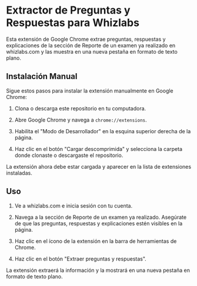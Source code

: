 # Extractor de Preguntas y Respuestas para Whizlabs

Esta extensión de Google Chrome extrae preguntas, respuestas y explicaciones de la sección de Reporte de un examen ya realizado en whizlabs.com y las muestra en una nueva pestaña en formato de texto plano.

## Instalación Manual

Sigue estos pasos para instalar la extensión manualmente en Google Chrome:

1. Clona o descarga este repositorio en tu computadora.

2. Abre Google Chrome y navega a `chrome://extensions`.

3. Habilita el "Modo de Desarrollador" en la esquina superior derecha de la página.

4. Haz clic en el botón "Cargar descomprimida" y selecciona la carpeta donde clonaste o descargaste el repositorio.

La extensión ahora debe estar cargada y aparecer en la lista de extensiones instaladas.

## Uso

1. Ve a whizlabs.com e inicia sesión con tu cuenta.

2. Navega a la sección de Reporte de un examen ya realizado. Asegúrate de que las preguntas, respuestas y explicaciones estén visibles en la página.

3. Haz clic en el ícono de la extensión en la barra de herramientas de Chrome.

4. Haz clic en el botón "Extraer preguntas y respuestas".

La extensión extraerá la información y la mostrará en una nueva pestaña en formato de texto plano.
